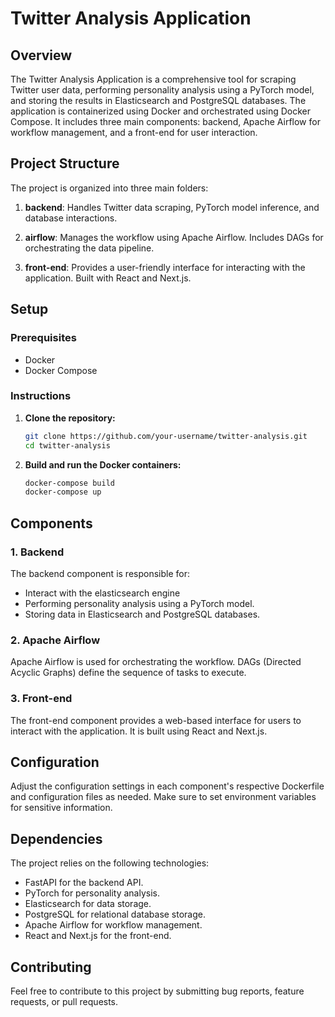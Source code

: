 # Twitter Analysis Application

## Overview

The Twitter Analysis Application is a comprehensive tool for scraping Twitter user data, performing personality analysis using a PyTorch model, and storing the results in Elasticsearch and PostgreSQL databases. The application is containerized using Docker and orchestrated using Docker Compose. It includes three main components: backend, Apache Airflow for workflow management, and a front-end for user interaction.

## Project Structure

The project is organized into three main folders:

1. **backend**: Handles Twitter data scraping, PyTorch model inference, and database interactions.

2. **airflow**: Manages the workflow using Apache Airflow. Includes DAGs for orchestrating the data pipeline.

3. **front-end**: Provides a user-friendly interface for interacting with the application. Built with React and Next.js.

## Setup

### Prerequisites

- Docker
- Docker Compose

### Instructions

1. **Clone the repository:**

    ```bash
    git clone https://github.com/your-username/twitter-analysis.git
    cd twitter-analysis
    ```

2. **Build and run the Docker containers:**

    ```bash
    docker-compose build
    docker-compose up
    ```

## Components

### 1. Backend

The backend component is responsible for:
- Interact with the elasticsearch engine
- Performing personality analysis using a PyTorch model.
- Storing data in Elasticsearch and PostgreSQL databases.

### 2. Apache Airflow

Apache Airflow is used for orchestrating the workflow. DAGs (Directed Acyclic Graphs) define the sequence of tasks to execute.

### 3. Front-end

The front-end component provides a web-based interface for users to interact with the application. It is built using React and Next.js.

## Configuration

Adjust the configuration settings in each component's respective Dockerfile and configuration files as needed. Make sure to set environment variables for sensitive information.

## Dependencies

The project relies on the following technologies:

- FastAPI for the backend API.
- PyTorch for personality analysis.
- Elasticsearch for data storage.
- PostgreSQL for relational database storage.
- Apache Airflow for workflow management.
- React and Next.js for the front-end.

## Contributing

Feel free to contribute to this project by submitting bug reports, feature requests, or pull requests.
